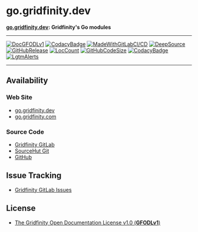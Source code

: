 # go.gridfinity.dev

<B>[go.gridfinity.dev](https://go.gridfinity.dev): Gridfinity's Go modules</B>

---

[![DocGFODLv1](https://img.shields.io/badge/Documentation%20License-GFODLv1-Blue.svg)](https://gitlab.gridfinity.com/go/go.gridfinity.dev/-/blob/master/LICENSE)
[![CodacyBadge](https://api.codacy.com/project/badge/Grade/92f15b8010c54a19be0e50e7bef5e2be)](https://app.codacy.com/gh/gridfinity/go.gridfinity.dev)
[![MadeWithGitLabCI/CD](https://img.shields.io/badge/Made%20With-GitLab%20CI%2FCD-Blue.svg)](https://gitlab.gridfinity.com/)
[![DeepSource](https://deepsource.io/gh/gridfinity/go.gridfinity.dev.svg/?label=active+issues)](https://deepsource.io/gh/gridfinity/go.gridfinity.dev/?ref=repository-badge)
[![GitHubRelease](https://img.shields.io/github/release/gridfinity/go.gridfinity.dev.svg)](https://github.com/gridfinity/go.gridfinity.dev/releases/)
[![LocCount](https://img.shields.io/tokei/lines/github/gridfinity/go.gridfinity.dev.svg)](https://github.com/XAMPPRocky/tokei)
[![GitHubCodeSize](https://img.shields.io/github/languages/code-size/gridfinity/go.gridfinity.dev.svg)](https://github.com/gridfinity/go.gridfinity.dev)
[![CodacyBadge](https://api.codacy.com/project/badge/Grade/1554a9e30cff45aa80635c1e00dafa9e)](https://app.codacy.com/gh/gridfinity/go.gridfinity.dev)
[![LgtmAlerts](https://img.shields.io/lgtm/alerts/g/gridfinity/go.gridfinity.dev.svg?logo=lgtm&logoWidth=18)](https://lgtm.com/projects/g/gridfinity/go.gridfinity.dev-alerts/)

---

## Availability

### Web Site

- [go.gridfinity.dev](https://go.gridfinity.dev)
- [go.gridfinity.com](https://go.gridfinity.com)

### Source Code

- [Gridfinity GitLab](https://gitlab.gridfinity.com/go/go.gridfinity.dev)
- [SourceHut Git](https://sr.ht/~trn/go.gridfinity.dev)
- [GitHub](https://github.com/gridfinity/go.gridfinity.dev)

## Issue Tracking

- [Gridfinity GitLab Issues](https://gitlab.gridfinity.com/go/go.gridfinity.dev/-/issues)

## License

- [The Gridfinity Open Documentation License v1.0 (**GFODLv1**)](https://gitlab.gridfinity.com/go/go.gridfinity.dev/-/blob/master/LICENSE)
